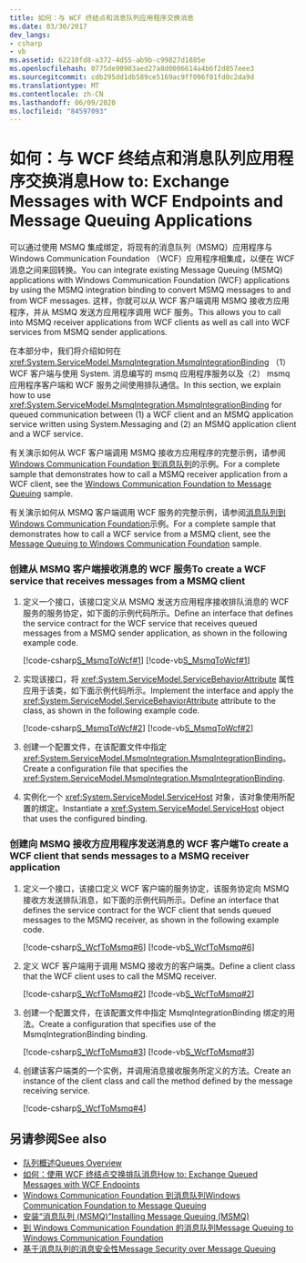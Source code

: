 ```yaml
---
title: 如何：与 WCF 终结点和消息队列应用程序交换消息
ms.date: 03/30/2017
dev_langs:
- csharp
- vb
ms.assetid: 62210fd8-a372-4d55-ab9b-c99827d1885e
ms.openlocfilehash: 0775de90903aed27a8d0006614a4b6f2d857eee3
ms.sourcegitcommit: cdb295dd1db589ce5169ac9ff096f01fd0c2da9d
ms.translationtype: MT
ms.contentlocale: zh-CN
ms.lasthandoff: 06/09/2020
ms.locfileid: "84597093"
---
```

# <a name="how-to-exchange-messages-with-wcf-endpoints-and-message-queuing-applications"></a><span data-ttu-id="7c873-102">如何：与 WCF 终结点和消息队列应用程序交换消息</span><span class="sxs-lookup"><span data-stu-id="7c873-102">How to: Exchange Messages with WCF Endpoints and Message Queuing Applications</span></span>
<span data-ttu-id="7c873-103">可以通过使用 MSMQ 集成绑定，将现有的消息队列（MSMQ）应用程序与 Windows Communication Foundation （WCF）应用程序相集成，以便在 WCF 消息之间来回转换。</span><span class="sxs-lookup"><span data-stu-id="7c873-103">You can integrate existing Message Queuing (MSMQ) applications with Windows Communication Foundation (WCF) applications by using the MSMQ integration binding to convert MSMQ messages to and from WCF messages.</span></span> <span data-ttu-id="7c873-104">这样，你就可以从 WCF 客户端调用 MSMQ 接收方应用程序，并从 MSMQ 发送方应用程序调用 WCF 服务。</span><span class="sxs-lookup"><span data-stu-id="7c873-104">This allows you to call into MSMQ receiver applications from WCF clients as well as call into WCF services from MSMQ sender applications.</span></span>  
  
 <span data-ttu-id="7c873-105">在本部分中，我们将介绍如何在 <xref:System.ServiceModel.MsmqIntegration.MsmqIntegrationBinding> （1） WCF 客户端与使用 System. 消息编写的 msmq 应用程序服务以及（2） msmq 应用程序客户端和 WCF 服务之间使用排队通信。</span><span class="sxs-lookup"><span data-stu-id="7c873-105">In this section, we explain how to use <xref:System.ServiceModel.MsmqIntegration.MsmqIntegrationBinding> for queued communication between (1) a WCF client and an MSMQ application service written using System.Messaging and (2) an MSMQ application client and a WCF service.</span></span>  
  
 <span data-ttu-id="7c873-106">有关演示如何从 WCF 客户端调用 MSMQ 接收方应用程序的完整示例，请参阅[Windows Communication Foundation 到消息队列](../samples/wcf-to-message-queuing.md)的示例。</span><span class="sxs-lookup"><span data-stu-id="7c873-106">For a complete sample that demonstrates how to call a MSMQ receiver application from a WCF client, see the [Windows Communication Foundation to Message Queuing](../samples/wcf-to-message-queuing.md) sample.</span></span>  
  
 <span data-ttu-id="7c873-107">有关演示如何从 MSMQ 客户端调用 WCF 服务的完整示例，请参阅[消息队列到 Windows Communication Foundation](../samples/message-queuing-to-wcf.md)示例。</span><span class="sxs-lookup"><span data-stu-id="7c873-107">For a complete sample that demonstrates how to call a WCF service from a MSMQ client, see the [Message Queuing to Windows Communication Foundation](../samples/message-queuing-to-wcf.md) sample.</span></span>  
  
### <a name="to-create-a-wcf-service-that-receives-messages-from-a-msmq-client"></a><span data-ttu-id="7c873-108">创建从 MSMQ 客户端接收消息的 WCF 服务</span><span class="sxs-lookup"><span data-stu-id="7c873-108">To create a WCF service that receives messages from a MSMQ client</span></span>  
  
1. <span data-ttu-id="7c873-109">定义一个接口，该接口定义从 MSMQ 发送方应用程序接收排队消息的 WCF 服务的服务协定，如下面的示例代码所示。</span><span class="sxs-lookup"><span data-stu-id="7c873-109">Define an interface that defines the service contract for the WCF service that receives queued messages from a MSMQ sender application, as shown in the following example code.</span></span>  
  
     [!code-csharp[S_MsmqToWcf#1](../../../../samples/snippets/csharp/VS_Snippets_CFX/s_msmqtowcf/cs/service.cs#1)]
     [!code-vb[S_MsmqToWcf#1](../../../../samples/snippets/visualbasic/VS_Snippets_CFX/s_msmqtowcf/vb/service.vb#1)]  
  
2. <span data-ttu-id="7c873-110">实现该接口，将 <xref:System.ServiceModel.ServiceBehaviorAttribute> 属性应用于该类，如下面示例代码所示。</span><span class="sxs-lookup"><span data-stu-id="7c873-110">Implement the interface and apply the <xref:System.ServiceModel.ServiceBehaviorAttribute> attribute to the class, as shown in the following example code.</span></span>  
  
     [!code-csharp[S_MsmqToWcf#2](../../../../samples/snippets/csharp/VS_Snippets_CFX/s_msmqtowcf/cs/service.cs#2)]
     [!code-vb[S_MsmqToWcf#2](../../../../samples/snippets/visualbasic/VS_Snippets_CFX/s_msmqtowcf/vb/service.vb#2)]  
  
3. <span data-ttu-id="7c873-111">创建一个配置文件，在该配置文件中指定 <xref:System.ServiceModel.MsmqIntegration.MsmqIntegrationBinding>。</span><span class="sxs-lookup"><span data-stu-id="7c873-111">Create a configuration file that specifies the <xref:System.ServiceModel.MsmqIntegration.MsmqIntegrationBinding>.</span></span>  

4. <span data-ttu-id="7c873-112">实例化一个 <xref:System.ServiceModel.ServiceHost> 对象，该对象使用所配置的绑定。</span><span class="sxs-lookup"><span data-stu-id="7c873-112">Instantiate a <xref:System.ServiceModel.ServiceHost> object that uses the configured binding.</span></span>  

### <a name="to-create-a-wcf-client-that-sends-messages-to-a-msmq-receiver-application"></a><span data-ttu-id="7c873-113">创建向 MSMQ 接收方应用程序发送消息的 WCF 客户端</span><span class="sxs-lookup"><span data-stu-id="7c873-113">To create a WCF client that sends messages to a MSMQ receiver application</span></span>  
  
1. <span data-ttu-id="7c873-114">定义一个接口，该接口定义 WCF 客户端的服务协定，该服务协定向 MSMQ 接收方发送排队消息，如下面的示例代码所示。</span><span class="sxs-lookup"><span data-stu-id="7c873-114">Define an interface that defines the service contract for the WCF client that sends queued messages to the MSMQ receiver, as shown in the following example code.</span></span>  
  
     [!code-csharp[S_WcfToMsmq#6](../../../../samples/snippets/csharp/VS_Snippets_CFX/s_wcftomsmq/cs/proxy.cs#6)]
     [!code-vb[S_WcfToMsmq#6](../../../../samples/snippets/visualbasic/VS_Snippets_CFX/s_wcftomsmq/vb/proxy.vb#6)]  
  
2. <span data-ttu-id="7c873-115">定义 WCF 客户端用于调用 MSMQ 接收方的客户端类。</span><span class="sxs-lookup"><span data-stu-id="7c873-115">Define a client class that the WCF client uses to call the MSMQ receiver.</span></span>  
  
     [!code-csharp[S_WcfToMsmq#2](../../../../samples/snippets/csharp/VS_Snippets_CFX/s_wcftomsmq/cs/snippets.cs#2)]
     [!code-vb[S_WcfToMsmq#2](../../../../samples/snippets/visualbasic/VS_Snippets_CFX/s_wcftomsmq/vb/snippets.vb#2)]  
  
3. <span data-ttu-id="7c873-116">创建一个配置文件，在该配置文件中指定 MsmqIntegrationBinding 绑定的用法。</span><span class="sxs-lookup"><span data-stu-id="7c873-116">Create a configuration that specifies use of the MsmqIntegrationBinding binding.</span></span>  
  
     [!code-csharp[S_WcfToMsmq#3](../../../../samples/snippets/csharp/VS_Snippets_CFX/s_wcftomsmq/cs/snippets.cs#3)]
     [!code-vb[S_WcfToMsmq#3](../../../../samples/snippets/visualbasic/VS_Snippets_CFX/s_wcftomsmq/vb/snippets.vb#3)]  
  
4. <span data-ttu-id="7c873-117">创建该客户端类的一个实例，并调用消息接收服务所定义的方法。</span><span class="sxs-lookup"><span data-stu-id="7c873-117">Create an instance of the client class and call the method defined by the message receiving service.</span></span>  
  
     [!code-csharp[S_WcfToMsmq#4](../../../../samples/snippets/csharp/VS_Snippets_CFX/s_wcftomsmq/cs/client.cs#4)]  
  
## <a name="see-also"></a><span data-ttu-id="7c873-118">另请参阅</span><span class="sxs-lookup"><span data-stu-id="7c873-118">See also</span></span>

- [<span data-ttu-id="7c873-119">队列概述</span><span class="sxs-lookup"><span data-stu-id="7c873-119">Queues Overview</span></span>](queues-overview.md)
- [<span data-ttu-id="7c873-120">如何：使用 WCF 终结点交换排队消息</span><span class="sxs-lookup"><span data-stu-id="7c873-120">How to: Exchange Queued Messages with WCF Endpoints</span></span>](how-to-exchange-queued-messages-with-wcf-endpoints.md)
- [<span data-ttu-id="7c873-121">Windows Communication Foundation 到消息队列</span><span class="sxs-lookup"><span data-stu-id="7c873-121">Windows Communication Foundation to Message Queuing</span></span>](../samples/wcf-to-message-queuing.md)
- [<span data-ttu-id="7c873-122">安装“消息队列 (MSMQ)”</span><span class="sxs-lookup"><span data-stu-id="7c873-122">Installing Message Queuing (MSMQ)</span></span>](../samples/installing-message-queuing-msmq.md)
- [<span data-ttu-id="7c873-123">到 Windows Communication Foundation 的消息队列</span><span class="sxs-lookup"><span data-stu-id="7c873-123">Message Queuing to Windows Communication Foundation</span></span>](../samples/message-queuing-to-wcf.md)
- [<span data-ttu-id="7c873-124">基于消息队列的消息安全性</span><span class="sxs-lookup"><span data-stu-id="7c873-124">Message Security over Message Queuing</span></span>](../samples/message-security-over-message-queuing.md)
